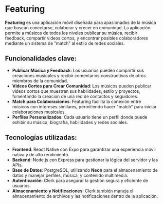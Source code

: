 # Featuring

**Featuring** es una aplicación móvil diseñada para apasionados de la música que buscan conectarse, colaborar y crecer en comunidad. La aplicación permite a músicos de todos los niveles publicar su música, recibir feedback, compartir videos cortos, y encontrar posibles colaboradores mediante un sistema de "match" al estilo de redes sociales.

## Funcionalidades clave:

- **Publicar Música y Feedback**: Los usuarios pueden compartir sus creaciones musicales y recibir comentarios constructivos de otros miembros de la comunidad.
- **Videos Cortos para Crear Comunidad**: Los músicos pueden publicar videos cortos que muestran sus habilidades, estilo y proyectos, fomentando la creación de una red de contactos y seguidores.
- **Match para Colaboraciones**: Featuring facilita la conexión entre músicos con intereses similares, permitiendo hacer "match" para iniciar colaboraciones musicales.
- **Perfiles Personalizados**: Cada usuario tiene un perfil donde puede exhibir su música, biografía, habilidades y redes sociales.

## Tecnologías utilizadas:

- **Frontend**: React Native con Expo para garantizar una experiencia móvil nativa y de alto rendimiento.
- **Backend**: Node.js con Express para gestionar la lógica del servidor y las APIs.
- **Base de Datos**: PostgreSQL, utilizando **Neon** para el almacenamiento de datos y manejar perfiles, música, y contenido multimedia.
- **Autenticación**: Clerk para asegurar la gestión segura y eficiente de usuarios.
- **Almacenamiento y Notificaciones**: Clerk también maneja el almacenamiento de archivos y las notificaciones dentro de la aplicación.
